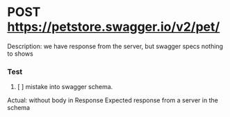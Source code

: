 # POST https://petstore.swagger.io/v2/pet/

Description: we have response from the server, but swagger specs nothing to shows 

### Test
1. [ ]  mistake into swagger schema.

Actual: without body in Response 
Expected response from a server in the schema 

